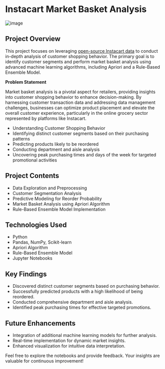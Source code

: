# Instacart Market Basket Analysis


![image](https://github.com/anubhavnehru/Instacart-Market-Basket-Analysis/assets/32483022/e165e76b-b6ee-412b-8e4f-d50c1a732762)



## Project Overview

This project focuses on leveraging [open-source Instacart data](https://www.kaggle.com/c/instacart-market-basket-analysis) to conduct in-depth analysis of customer shopping behavior. The primary goal is to identify customer segments and perform market basket analysis using advanced machine learning algorithms, including Apriori and a Rule-Based Ensemble Model.

**Problem Statement**

Market basket analysis is a pivotal aspect for retailers, providing insights into customer shopping behavior to enhance decision-making. By harnessing customer transaction data and addressing data management challenges, businesses can optimize product placement and elevate the overall customer experience, particularly in the online grocery sector represented by platforms like Instacart.

- Understanding Customer Shopping Behavior
- Identifying distinct customer segments based on their purchasing patterns
- Predicting products likely to be reordered
- Conducting department and aisle analysis
- Uncovering peak purchasing times and days of the week for targeted promotional activities

## Project Contents

- Data Exploration and Preprocessing
- Customer Segmentation Analysis
- Predictive Modeling for Reorder Probability
- Market Basket Analysis using Apriori Algorithm
- Rule-Based Ensemble Model Implementation

## Technologies Used

- Python
- Pandas, NumPy, Scikit-learn
- Apriori Algorithm
- Rule-Based Ensemble Model
- Jupyter Notebooks

## Key Findings

- Discovered distinct customer segments based on purchasing behavior.
- Successfully predicted products with a high likelihood of being reordered.
- Conducted comprehensive department and aisle analysis.
- Identified peak purchasing times for effective targeted promotions.

## Future Enhancements

- Integration of additional machine learning models for further analysis.
- Real-time implementation for dynamic market insights.
- Enhanced visualization for intuitive data interpretation.

Feel free to explore the notebooks and provide feedback. Your insights are valuable for continuous improvement!
